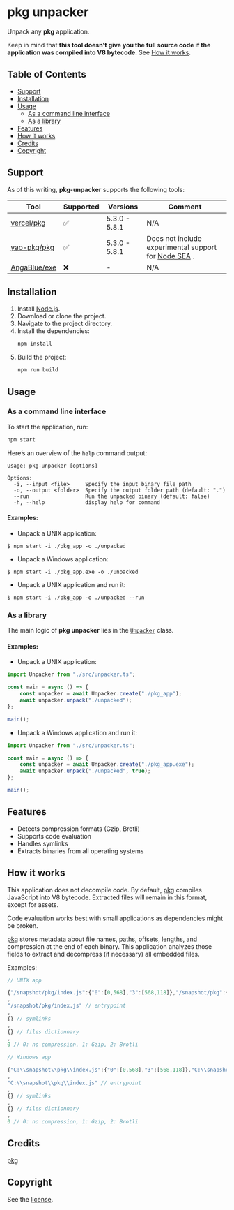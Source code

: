# pkg unpacker

Unpack any **pkg** application.

Keep in mind that **this tool doesn't give you the full source code if the application was compiled into V8 bytecode**. See [How it works](#how-it-works).

## Table of Contents

-   [Support](#support)
-   [Installation](#installation)
-   [Usage](#usage)
    -   [As a command line interface](#as-a-command-line-interface)
    -   [As a library](#as-a-library)
-   [Features](#features)
-   [How it works](#how-it-works)
-   [Credits](#credits)
-   [Copyright](#copyright)

## Support

As of this writing, **pkg-unpacker** supports the following tools:

| Tool                                            | Supported | Versions      | Comment                                                                                                            |
| ----------------------------------------------- | --------- | ------------- | ------------------------------------------------------------------------------------------------------------------ |
| [vercel/pkg](https://github.com/vercel/pkg)     | ✅        | 5.3.0 - 5.8.1 | N/A                                                                                                                |
| [yao-pkg/pkg](https://github.com/yao-pkg/pkg)   | ✅        | 5.3.0 - 5.8.1 | Does not include experimental support for [Node SEA](https://nodejs.org/api/single-executable-applications.html) . |
| [AngaBlue/exe](https://github.com/AngaBlue/exe) | ❌        | -             | N/A                                                                                                                |

## Installation

1. Install [Node.js](https://nodejs.org/).
2. Download or clone the project.
3. Navigate to the project directory.
4. Install the dependencies:
    ```sh
    npm install
    ```
5. Build the project:
    ```sh
    npm run build
    ```

## Usage

### As a command line interface

To start the application, run:

```sh
npm start
```

Here’s an overview of the `help` command output:

```console
Usage: pkg-unpacker [options]

Options:
  -i, --input <file>     Specify the input binary file path
  -o, --output <folder>  Specify the output folder path (default: ".")
  --run                  Run the unpacked binary (default: false)
  -h, --help             display help for command
```

#### Examples:

-   Unpack a UNIX application:

```console
$ npm start -i ./pkg_app -o ./unpacked
```

-   Unpack a Windows application:

```console
$ npm start -i ./pkg_app.exe -o ./unpacked
```

-   Unpack a UNIX application and run it:

```console
$ npm start -i ./pkg_app -o ./unpacked --run
```

### As a library

The main logic of **pkg unpacker** lies in the [`Unpacker`](./src/unpacker.ts) class.

#### Examples:

-   Unpack a UNIX application:

```ts
import Unpacker from "./src/unpacker.ts";

const main = async () => {
    const unpacker = await Unpacker.create("./pkg_app");
    await unpacker.unpack("./unpacked");
};

main();
```

-   Unpack a Windows application and run it:

```ts
import Unpacker from "./src/unpacker.ts";

const main = async () => {
    const unpacker = await Unpacker.create("./pkg_app.exe");
    await unpacker.unpack("./unpacked", true);
};

main();
```

## Features

-   Detects compression formats (Gzip, Brotli)
-   Supports code evaluation
-   Handles symlinks
-   Extracts binaries from all operating systems

## How it works

This application does not decompile code. By default, [pkg](https://github.com/vercel/pkg) compiles JavaScript into V8 bytecode. Extracted files will remain in this format, except for assets.

Code evaluation works best with small applications as dependencies might be broken.

[pkg](https://github.com/vercel/pkg) stores metadata about file names, paths, offsets, lengths, and compression at the end of each binary. This application analyzes those fields to extract and decompress (if necessary) all embedded files.

Examples:

```js
// UNIX app

{"/snapshot/pkg/index.js":{"0":[0,568],"3":[568,118]},"/snapshot/pkg":{"2":[686,12],"3":[698,117]},"/snapshot":{"2":[815,7],"3":[822,117]}} // virtual file system
,
"/snapshot/pkg/index.js" // entrypoint
,
{} // symlinks
,
{} // files dictionnary
,
0 // 0: no compression, 1: Gzip, 2: Brotli
```

```js
// Windows app

{"C:\\snapshot\\pkg\\index.js":{"0":[0,568],"3":[568,118]},"C:\\snapshot\\pkg":{"2":[686,12],"3":[698,117]},"C:\\snapshot":{"2":[815,7],"3":[822,117]}} // virtual file system
,
"C:\\snapshot\\pkg\\index.js" // entrypoint
,
{} // symlinks
,
{} // files dictionnary
,
0 // 0: no compression, 1: Gzip, 2: Brotli
```

## Credits

[pkg](https://github.com/vercel/pkg)

## Copyright

See the [license](/LICENSE).
